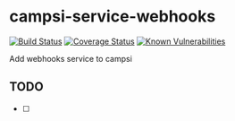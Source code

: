 # campsi-service-webhooks
[![Build Status][build-image]][build-url]
[![Coverage Status][coverage-image]][coverage-url]
[![Known Vulnerabilities][vulnerabilities-image]][vulnerabilities-url]

Add webhooks service to campsi

## TODO
 - [ ] 
 
[build-image]: https://travis-ci.org/campsi/campsi-service-webhooks.svg?branch=master
[build-url]: https://travis-ci.org/campsi/campsi-service-webhooks

[coverage-image]: https://coveralls.io/repos/github/campsi/campsi-service-webhooks/badge.svg?branch=master
[coverage-url]: https://coveralls.io/github/campsi/campsi-service-webhooks?branch=master

[vulnerabilities-image]: https://snyk.io/test/github/campsi/campsi-service-webhooks/badge.svg
[vulnerabilities-url]: https://snyk.io/test/github/campsi/campsi-service-webhooks
